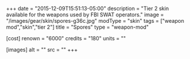 +++
date = "2015-12-09T15:51:13-05:00"
description = "Tier 2 skin available for the weapons used by FBI SWAT operators."
image = "/images/gear/skin/spores-g36c.jpg"
modType = "skin"
tags = ["weapon mod","skin","tier 2"]
title = "Spores"
type = "weapon-mod"

[cost]
  renown = "6000"
  credits = "180"
  units = ""

[images]
  alt = ""
  src = ""
+++
